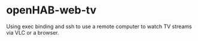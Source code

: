 # openHAB-web-tv
Using exec binding and ssh to use a remote computer to watch TV streams via VLC or a browser.
